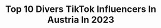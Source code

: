 ---
title: Top 10 Divers TikTok Influencers In Austria In 2023
description: >-
  Find top divers TikTok influencers in Austria in 2023. Most popular hashtags: #fyp #foryou #fy #viral.
platform: TikTok
hits: 11
text_top: Discover the most popular TikTok profiles on inBeat.
text_bottom: Our platform holds 11 TikTok influencers like this in Austria for you to work with.
profiles:
  - username: "alainkohl"
    fullname: >-
      Alain K.
    bio: >-
      Daily Posts Cliff Diver🦸🏼‍♂️ IG: @alainkohl Info@alainkohl.at
    location: "Austria"
    followers: 6879
    engagement: 536
    commentsToLikes: 0.050789
    id: ckdtl3hniz1tm0j23ti2x239h
    verified: false
    hashtags: "#klippenspringen, #oesterreich, #redbull, #fail"
  - username: "greenice.rocks"
    fullname: >-
      Greenice
    bio: >-
      Make People Happy 💚 Austrian Musician 🎶
    location: "Austria"
    followers: 17300
    engagement: 879
    commentsToLikes: 0.009264
    id: ckd0ix3k0f5gy0j237xas9eat
    verified: false
    hashtags: "#foryou, #fyp, #austria, #dj"
  - username: "jenfe03"
    fullname: >-
      J E N N I F E R
    bio: >-
      I love u <3 || born in 2003 Based in Vienna 🇦🇹
    location: "Austria"
    followers: 12800
    engagement: 1854
    commentsToLikes: 0.041717
    id: ck8faq9vd4g3e0j78ym7ms3i8
    verified: false
    hashtags: "#fyfyfyfyfyfyfyfyfyfyfyfyfyfyfyfyfyfy, #trend, #driverlicense, #fyp"
  - username: "luka.at"
    fullname: >-
      Luka
    bio: >-
      20 | 🇦🇹 | 🇭🇷 | 🏳️‍🌈 she/her
    location: "Austria"
    followers: 7391
    engagement: 1604
    commentsToLikes: 0.026158
    id: ckc3e8scfzpna0j23ixd6cllw
    verified: false
    hashtags: "#girlfriend, #germany, #lgbt, #ldr"
  - username: "niklaskima"
    fullname: >-
      Niklas Kima
    bio: >-
      Immer Live am Dienstag: 20:00 🕗 Umwelt🌲 Aktivismus✊🏼 Echte Geschichten 🎥
    location: "Austria"
    followers: 24700
    engagement: 926
    commentsToLikes: 0.077211
    id: ck9kcvcgiraxi0j78y3xqjyzs
    verified: false
    hashtags: "#niklaskima, #mongolrally, #vlog, #austriastiktoker"
  - username: "vanessa_schw"
    fullname: >-
      vanessa_schw
    bio: >-
      „Make your life colourful and create a new journey with only one line“ 🖌
    location: "Austria"
    followers: 12000
    engagement: 1701
    commentsToLikes: 0.013031
    id: ckc7pdwucv43l0j232ien3roo
    verified: false
    hashtags: "#anime, #drawing, #attackontitan, #fyp"
  - username: "nikishafogo"
    fullname: >-
      Nikisha Fogo
    bio: >-
      Just a Swedish/Jamaican ballerina enjoying TikTok 💁🏽‍♀️ Instagram @nikishafogo
    location: "Austria"
    followers: 3983
    engagement: 1461
    commentsToLikes: 0.018587
    id: ckc7ps4levfme0j23yegp496m
    verified: false
    hashtags: "#fyp, #corvette, #ballet, #lovelife"
  - username: "leniamour"
    fullname: >-
      Lena
    bio: >-
      insta| itsleniamour ! you are worth it !
    location: "Austria"
    followers: 647900
    engagement: 2042
    commentsToLikes: 0.003861
    id: ckbbrb2foev820j23n95a89kb
    verified: false
    hashtags: "#foryoupage, #advent, #driverslicense, #oliviarodrigo"
  - username: "deenisec"
    fullname: >-
      denise
    bio: >-
      22 | 🇦🇹 | disney obsessed |
    location: "Austria"
    followers: 3432
    engagement: 1114
    commentsToLikes: 0.027482
    id: ckbkwukahspq80j234bj1wor0
    verified: false
    hashtags: "#howbizarre, #foryou, #fyp, #foryoupage"
  - username: "thegreengarden_salzburg"
    fullname: >-
      TheGreenGarden
    bio: >-
      Vegan 🌱 Veggie Food Follow us on Instagram ❤️ Our cookbook 📖 is out NOW
    location: "Austria"
    followers: 13500
    engagement: 530
    commentsToLikes: 0.010703
    id: ckb9pz75eljij0j23uyq819zg
    verified: false
    hashtags: "#healthy, #tiktoker, #foodie, #foryourpage"
---